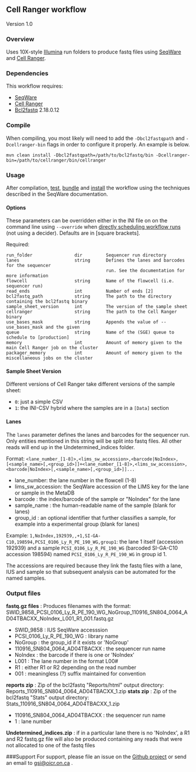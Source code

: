 ## Cell Ranger workflow

Version 1.0

### Overview

Uses 10X-style [Illumina](http://www.illumina.com/) run folders to produce fastq files using [SeqWare](http://seqware.github.io/) and [Cell Ranger](https://www.10xgenomics.com/).

### Dependencies

This workflow requires:

* [SeqWare](http://seqware.github.io/)
* [Cell Ranger](https://www.10xgenomics.com/)
* [Bcl2fastq](http://support.illumina.com/downloads/bcl2fastq-conversion-software-v2-18.html) 2.18.0.12

### Compile
When compiling, you most likely will need to add the `-Dbcl2fastqpath` and `-Dcellranger-bin` flags in order to configure it properly. An example is below.
```
mvn clean install -Dbcl2fastqpath=/path/to/bcl2fastq/bin -Dcellranger-bin=/path/to/cellranger/bin/cellranger
```

### Usage
After compilation, [test](http://seqware.github.io/docs/3-getting-started/developer-tutorial/#testing-the-workflow), [bundle](http://seqware.github.io/docs/3-getting-started/developer-tutorial/#packaging-the-workflow-into-a-workflow-bundle) and [install](http://seqware.github.io/docs/3-getting-started/admin-tutorial/#how-to-install-a-workflow) the workflow using the techniques described in the SeqWare documentation.

#### Options
These parameters can be overridden either in the INI file on on the command line using `--override` when [directly scheduling workflow runs](http://seqware.github.io/docs/3-getting-started/user-tutorial/#listing-available-workflows-and-their-parameters) (not using a decider). Defaults are in [square brackets].

Required:

    run_folder                dir         Sequencer run directory
    lanes                     string      Defines the lanes and barcodes for the sequencer
                                          run. See the documentation for more information
    flowcell                  string      Name of the flowcell (i.e. sequencer run)
    read_ends                 int         Number of ends [2]
    bcl2fastq_path            string      The path to the directory containing the bcl2fastq binary
    sample_sheet_version      int         The version of the sample sheet
    cellranger                string      The path to the Cell Ranger binary
    use_bases_mask            string      Appends the value of --use_bases_mask and the given 
    queue                     string      Name of the (SGE) queue to schedule to [production]
    memory                    int         Amount of memory given to the main Cell Ranger job on the cluster
    packager_memory           int         Amount of memory given to the miscellaneous jobs on the cluster

#### Sample Sheet Version
Different versions of Cell Ranger take different versions of the sample sheet:

- `0`: just a simple CSV
- `1`: the INI-CSV hybrid where the samples are in a `[Data]` section

#### Lanes
The `lanes` parameter defines the lanes and barcodes for the sequencer run. Only entities mentioned in this string will be split into fastq files. All other reads will end up in the Undetermined_indices folder.

Format: `<lane_number_[1-8]>,<lims_sw_accession>,<barcode|NoIndex>,[<sample_name>[,<group_id>]]+<lane_number_[1-8]>,<lims_sw_accession>,<barcode|NoIndex>[,<sample_name>[,<group_id>]]...`

* lane_number: the lane number in the flowcell (1-8)
* lims_sw_accession: the SeqWare accession of the LIMS key for the lane or sample in the MetaDB
* barcode : the index/barcode of the sample or "NoIndex" for the lane
* sample_name : the human-readable name of the sample (blank for lanes)
* group_id : an optional identifier that further classifies a sample, for example into a experimental group (blank for lanes)

Example: `1,NoIndex,192939,,+1,SI-GA-C10,198594,PCSI_0106_Ly_R_PE_190_WG,group1`: the lane 1 itself (accession 192939) and a sample `PCSI_0106_Ly_R_PE_190_WG` (barcoded SI-GA-C10 accession 198594) named `PCSI_0106_Ly_R_PE_190_WG` in group id 1.

The accessions are required because they link the fastq files with a lane, IUS and sample so that subsequent analysis can be automated for the named samples.

### Output files
**fastq.gz files** : Produces filenames with the format: SWID_9858_PCSI_0106_Ly_R_PE_190_WG_NoGroup_110916_SN804_0064_AD04TBACXX_NoIndex_L001_R1_001.fastq.gz
* SWID_9858 : IUS SeqWare accesssion
* PCSI_0106_Ly_R_PE_190_WG : library name
* NoGroup : the group_id if it exists or 'NoGroup'
* 110916_SN804_0064_AD04TBACXX : the sequencer run name
* NoIndex : the barcode if there is one or 'NoIndex'
* L001 : The lane number in the format L00#
* R1 : either R1 or R2 depending on the read number
* 001 : meaningless (?) suffix maintained for convention

**reports zip** : Zip of the bcl2fastq "Reports/html" output directory: Reports_110916_SN804_0064_AD04TBACXX_1.zip
**stats zip** : Zip of the bcl2fastq "Stats" output directory: Stats_110916_SN804_0064_AD04TBACXX_1.zip
* 110916_SN804_0064_AD04TBACXX : the sequencer run name
* 1 : lane number

**Undetermined_indices.zip** :  if in a particular lane there is no 'NoIndex', a R1 and R2 fastq.gz file will also be produced containing any reads that were not allocated to one of the fastq files

###Support
For support, please file an issue on the [Github project](https://github.com/oicr-gsi) or send an email to gsi@oicr.on.ca .
